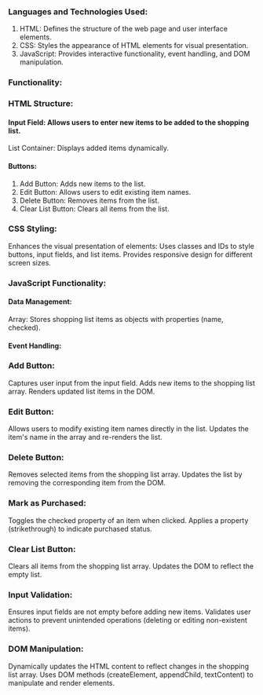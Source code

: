 ### Languages and Technologies Used:

1. HTML: Defines the structure of the web page and user interface elements.
2. CSS: Styles the appearance of HTML elements for visual presentation.
3. JavaScript: Provides interactive functionality, event handling, and DOM manipulation.

### Functionality:

### HTML Structure:

#### Input Field: Allows users to enter new items to be added to the shopping list.
List Container: Displays added items dynamically.

#### Buttons:
1. Add Button: Adds new items to the list.
2. Edit Button: Allows users to edit existing item names.
3. Delete Button: Removes items from the list.
4. Clear List Button: Clears all items from the list.


### CSS Styling:
Enhances the visual presentation of elements:
Uses classes and IDs to style buttons, input fields, and list items.
Provides responsive design for different screen sizes.



### JavaScript Functionality:

#### Data Management:
Array: Stores shopping list items as objects with properties (name, checked).

#### Event Handling:

### Add Button:

Captures user input from the input field.
Adds new items to the shopping list array.
Renders updated list items in the DOM.

### Edit Button:

Allows users to modify existing item names directly in the list.
Updates the item's name in the array and re-renders the list.

### Delete Button:

Removes selected items from the shopping list array.
Updates the list by removing the corresponding item from the DOM.

### Mark as Purchased:

Toggles the checked property of an item when clicked.
Applies a property (strikethrough) to indicate purchased status.

### Clear List Button:

Clears all items from the shopping list array.
Updates the DOM to reflect the empty list.

### Input Validation:
Ensures input fields are not empty before adding new items.
Validates user actions to prevent unintended operations (deleting or editing non-existent items).

### DOM Manipulation:
Dynamically updates the HTML content to reflect changes in the shopping list array.
Uses DOM methods (createElement, appendChild, textContent) to manipulate and render elements.